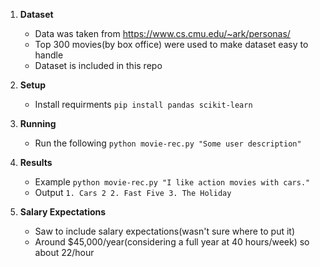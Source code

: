 1. **Dataset**  
   - Data was taken from https://www.cs.cmu.edu/~ark/personas/ 
   - Top 300 movies(by box office) were used to make dataset easy to handle
   - Dataset is included in this repo

2. **Setup**  
   - Install requirments `pip install pandas scikit-learn`

3. **Running**
   - Run the following `python movie-rec.py "Some user description"`


5. **Results**  
   - Example `python movie-rec.py "I like action movies with cars."`
   - Output `1. Cars 2 2. Fast Five 3. The Holiday`

6. **Salary Expectations**
   - Saw to include salary expectations(wasn't sure where to put it)
   - Around $45,000/year(considering a full year at 40 hours/week) so about 22/hour
